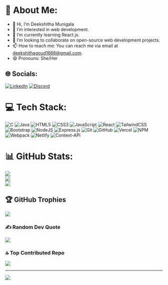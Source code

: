 # 💫 About Me:

- 👋 Hi, I’m Deekshitha Munigala
- 👀 I’m interested in web development.
- 🌱 I’m currently learning React.js.
- 🤝 I’m looking to collaborate on open-source web development projects.
- 📫 How to reach me: You can reach me via email at deekshithagoud1668@gmail.com.
- 😄 Pronouns: She/Her

## 🌐 Socials:

[![LinkedIn](https://img.shields.io/badge/LinkedIn-%230077B5.svg?logo=linkedin&logoColor=white)](https://www.linkedin.com/in/deekshithamunigala/) [![Discord](https://img.shields.io/badge/Discord-%237289DA.svg?logo=discord&logoColor=white)](https://discord.gg/deekshitha.munigala) 

# 💻 Tech Stack:
![C](https://img.shields.io/badge/c-%2300599C.svg?style=for-the-badge&logo=c&logoColor=white) ![Java](https://img.shields.io/badge/java-%23ED8B00.svg?style=for-the-badge&logo=openjdk&logoColor=white) ![HTML5](https://img.shields.io/badge/html5-%23E34F26.svg?style=for-the-badge&logo=html5&logoColor=white) ![CSS3](https://img.shields.io/badge/css3-%231572B6.svg?style=for-the-badge&logo=css3&logoColor=white) ![JavaScript](https://img.shields.io/badge/javascript-%23323330.svg?style=for-the-badge&logo=javascript&logoColor=%23F7DF1E) ![React](https://img.shields.io/badge/react-%2320232a.svg?style=for-the-badge&logo=react&logoColor=%2361DAFB) ![TailwindCSS](https://img.shields.io/badge/tailwindcss-%2338B2AC.svg?style=for-the-badge&logo=tailwind-css&logoColor=white) ![Bootstrap](https://img.shields.io/badge/bootstrap-%238511FA.svg?style=for-the-badge&logo=bootstrap&logoColor=white) ![NodeJS](https://img.shields.io/badge/node.js-6DA55F?style=for-the-badge&logo=node.js&logoColor=white) ![Express.js](https://img.shields.io/badge/express.js-%23404d59.svg?style=for-the-badge&logo=express&logoColor=%2361DAFB) ![Git](https://img.shields.io/badge/git-%23F05033.svg?style=for-the-badge&logo=git&logoColor=white) ![GitHub](https://img.shields.io/badge/github-%23121011.svg?style=for-the-badge&logo=github&logoColor=white) ![Vercel](https://img.shields.io/badge/vercel-%23000000.svg?style=for-the-badge&logo=vercel&logoColor=white) ![NPM](https://img.shields.io/badge/NPM-%23CB3837.svg?style=for-the-badge&logo=npm&logoColor=white) ![Webpack](https://img.shields.io/badge/webpack-%238DD6F9.svg?style=for-the-badge&logo=webpack&logoColor=black) ![Netlify](https://img.shields.io/badge/netlify-%23000000.svg?style=for-the-badge&logo=netlify&logoColor=#00C7B7) ![Context-API](https://img.shields.io/badge/Context--Api-000000?style=for-the-badge&logo=react)

# 📊 GitHub Stats:
![](https://github-readme-stats.vercel.app/api?username=DeekshithaMunigala&theme=tokyonight&hide_border=false&include_all_commits=false&count_private=false)<br/>
![](https://github-readme-streak-stats.herokuapp.com/?user=DeekshithaMunigala&theme=tokyonight&hide_border=false)<br/>
![](https://github-readme-stats.vercel.app/api/top-langs/?username=DeekshithaMunigala&theme=tokyonight&hide_border=false&include_all_commits=false&count_private=false&layout=compact)

## 🏆 GitHub Trophies
![](https://github-profile-trophy.vercel.app/?username=DeekshithaMunigala&theme=radical&no-frame=false&no-bg=false&margin-w=4)

### ✍️ Random Dev Quote
![](https://quotes-github-readme.vercel.app/api?type=vetical&theme=radical)

### 🔝 Top Contributed Repo
![](https://github-contributor-stats.vercel.app/api?username=DeekshithaMunigala&limit=5&theme=dark&combine_all_yearly_contributions=true)

---
[![](https://visitcount.itsvg.in/api?id=DeekshithaMunigala&icon=10&color=11)](https://visitcount.itsvg.in)

<!-- Proudly created with GPRM ( https://gprm.itsvg.in ) -->
